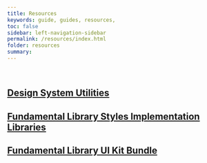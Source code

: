 ```yaml
---
title: Resources
keywords: guide, guides, resources,
toc: false
sidebar: left-navigation-sidebar
permalink: /resources/index.html
folder: resources
summary:
---
```


<br>
<div class="fd-layout-grid fd-layout-grid--col-2 docs-tiles">
    <a class="fd-tile" role="button" href="design-system-utilities.html">
        <div class="fd-tile__content">
            <h2 class="fd-tile__header">
                Design System Utilities
            </h2>
        </div>
    </a>
    <a class="fd-tile" role="button" href="fundamentals-libraries.html">
        <div class="fd-tile__content">
            <h2 class="fd-tile__header">
                Fundamental Library Styles Implementation Libraries
            </h2>
        </div>
    </a>
    <a class="fd-tile" role="button" href="{{site.baseurl}}/resources/Fundamental_Library_UI_Kit_V.0.9.0.zip">
        <div class="fd-tile__content">
            <h2 class="fd-tile__header">
                Fundamental Library UI Kit Bundle
            </h2>
        </div>
    </a>
</div>